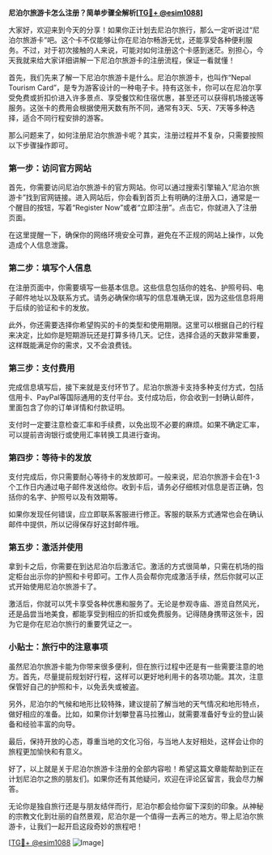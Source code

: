 **尼泊尔旅游卡怎么注册？简单步骤全解析[[TG💪+ @esim1088](https://t.me/s/esim1088)]**

大家好，欢迎来到今天的分享！如果你正计划去尼泊尔旅行，那么一定听说过“尼泊尔旅游卡”吧。这个卡不仅能够让你在尼泊尔畅游无忧，还能享受各种便利服务。不过，对于初次接触的人来说，可能对如何注册这个卡感到迷茫。别担心，今天我就来给大家详细讲解一下尼泊尔旅游卡的注册流程，保证一看就懂！

首先，我们先来了解一下尼泊尔旅游卡是什么。尼泊尔旅游卡，也叫作“Nepal Tourism Card”，是专为游客设计的一种电子卡。持有这张卡，你可以在尼泊尔享受免费或折扣价进入许多景点、享受餐饮和住宿优惠，甚至还可以获得机场接送等服务。这张卡的费用会根据使用天数有所不同，通常有3天、5天、7天等多种选择，适合不同行程安排的游客。

那么问题来了，如何注册尼泊尔旅游卡呢？其实，注册过程并不复杂，只需要按照以下步骤操作即可。

### 第一步：访问官方网站

首先，你需要访问尼泊尔旅游卡的官方网站。你可以通过搜索引擎输入“尼泊尔旅游卡”找到官网链接。进入网站后，你会看到首页上有明确的注册入口，通常是一个醒目的按钮，写着“Register Now”或者“立即注册”。点击它，你就进入了注册页面。

在这里提醒一下，确保你的网络环境安全可靠，避免在不正规的网站上操作，以免造成个人信息泄露。

### 第二步：填写个人信息

在注册页面中，你需要填写一些基本信息。这些信息包括你的姓名、护照号码、电子邮件地址以及联系方式。请务必确保你填写的信息准确无误，因为这些信息将用于后续的验证和卡的发放。

此外，你还需要选择你希望购买的卡的类型和使用期限。这里可以根据自己的行程来决定，比如你是短期游玩还是打算多待几天。记住，选择合适的天数非常重要，这样既能满足你的需求，又不会浪费钱。

### 第三步：支付费用

完成信息填写后，接下来就是支付环节了。尼泊尔旅游卡支持多种支付方式，包括信用卡、PayPal等国际通用的支付平台。支付成功后，你会收到一封确认邮件，里面包含了你的订单详情和付款证明。

支付时一定要注意检查汇率和手续费，以免出现不必要的麻烦。如果不确定汇率，可以提前咨询银行或使用汇率转换工具进行查询。

### 第四步：等待卡的发放

支付完成后，你只需要耐心等待卡的发放即可。一般来说，尼泊尔旅游卡会在1-3个工作日内通过电子邮件发送给你。收到卡后，请务必仔细核对信息是否正确，包括你的名字、护照号以及有效期等。

如果你发现任何错误，应立即联系客服进行修正。客服的联系方式通常也会在确认邮件中提供，所以记得保存好这封邮件哦。

### 第五步：激活并使用

拿到卡之后，你需要在到达尼泊尔后激活它。激活的方式很简单，只需在机场的指定柜台出示你的护照和卡号即可。工作人员会帮你完成激活手续，然后你就可以正式开始使用尼泊尔旅游卡了。

激活后，你就可以凭卡享受各种优惠和服务了。无论是参观寺庙、游览自然风光，还是品尝当地美食，都能享受到相应的折扣或免费服务。记得随身携带这张卡，因为它是你在尼泊尔旅行的重要凭证之一。

### 小贴士：旅行中的注意事项

虽然尼泊尔旅游卡能为你带来很多便利，但在旅行过程中还是有一些需要注意的地方。首先，尽量提前规划好行程，这样可以更好地利用卡的各项功能。其次，注意保管好自己的护照和卡，以免丢失或被盗。

另外，尼泊尔的气候和地形比较特殊，建议提前了解当地的天气情况和地形特点，做好相应的准备。比如，如果你计划攀登喜马拉雅山，就需要准备好专业的登山装备和经验丰富的向导。

最后，保持开放的心态，尊重当地的文化习俗，与当地人友好相处，这样会让你的旅程更加愉快和有意义。

好了，以上就是关于尼泊尔旅游卡注册的全部内容啦！希望这篇文章能帮助到正在计划尼泊尔之旅的朋友们。如果你还有其他疑问，欢迎在评论区留言，我会尽力解答。

无论你是独自旅行还是与朋友结伴而行，尼泊尔都会给你留下深刻的印象。从神秘的宗教文化到壮丽的自然景观，尼泊尔是一个值得一去再三的地方。带上尼泊尔旅游卡，让我们一起开启这段奇妙的旅程吧！

[[TG💪+ @esim1088](https://t.me/s/esim1088) ![Image](https://i.postimg.cc/4NQfJmqS/Snipaste-2025-05-13-00-14-12.png)]